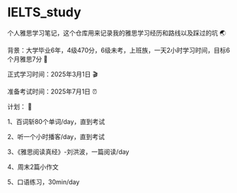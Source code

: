 # IELTS_study
个人雅思学习笔记，这个仓库用来记录我的雅思学习经历和路线以及踩过的坑 🌏

背景：大学毕业6年，4级470分，6级未考，上班族，一天2小时学习时间，目标6个月雅思7分 🎯

正式学习时间：2025年3月1日 🎬

准备考试时间：2025年7月1日 ⏰



计划： 🥹

1、百词斩80个单词/day，直到考试

2、听一个小时播客/day，直到考试

3、《雅思阅读真经》-刘洪波，一篇阅读/day

4、周末2篇小作文

5、口语练习，30min/day
